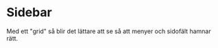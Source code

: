 Sidebar
==============================================

Med ett "grid" så blir det lättare att se så att menyer och sidofält hamnar rätt.
